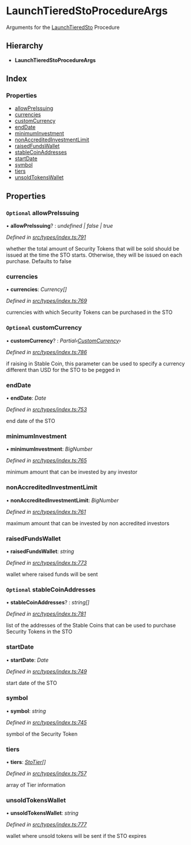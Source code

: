 # LaunchTieredStoProcedureArgs

Arguments for the [LaunchTieredSto](../enums/_types_index_.proceduretype.md#launchtieredsto) Procedure

## Hierarchy

* **LaunchTieredStoProcedureArgs**

## Index

### Properties

* [allowPreIssuing](../interfaces/_types_index_.launchtieredstoprocedureargs.md#optional-allowpreissuing)
* [currencies](../interfaces/_types_index_.launchtieredstoprocedureargs.md#currencies)
* [customCurrency](../interfaces/_types_index_.launchtieredstoprocedureargs.md#optional-customcurrency)
* [endDate](../interfaces/_types_index_.launchtieredstoprocedureargs.md#enddate)
* [minimumInvestment](../interfaces/_types_index_.launchtieredstoprocedureargs.md#minimuminvestment)
* [nonAccreditedInvestmentLimit](../interfaces/_types_index_.launchtieredstoprocedureargs.md#nonaccreditedinvestmentlimit)
* [raisedFundsWallet](../interfaces/_types_index_.launchtieredstoprocedureargs.md#raisedfundswallet)
* [stableCoinAddresses](../interfaces/_types_index_.launchtieredstoprocedureargs.md#optional-stablecoinaddresses)
* [startDate](../interfaces/_types_index_.launchtieredstoprocedureargs.md#startdate)
* [symbol](../interfaces/_types_index_.launchtieredstoprocedureargs.md#symbol)
* [tiers](../interfaces/_types_index_.launchtieredstoprocedureargs.md#tiers)
* [unsoldTokensWallet](../interfaces/_types_index_.launchtieredstoprocedureargs.md#unsoldtokenswallet)

## Properties

### `Optional` allowPreIssuing

• **allowPreIssuing**? : _undefined \| false \| true_

_Defined in_ [_src/types/index.ts:791_](https://github.com/PolymathNetwork/polymath-sdk/blob/e8bbc1e/src/types/index.ts#L791)

whether the total amount of Security Tokens that will be sold should be issued at the time the STO starts. Otherwise, they will be issued on each purchase. Defaults to false

### currencies

• **currencies**: _Currency\[\]_

_Defined in_ [_src/types/index.ts:769_](https://github.com/PolymathNetwork/polymath-sdk/blob/e8bbc1e/src/types/index.ts#L769)

currencies with which Security Tokens can be purchased in the STO

### `Optional` customCurrency

• **customCurrency**? : _Partial‹_[_CustomCurrency_](../interfaces/_types_index_.customcurrency.md)_›_

_Defined in_ [_src/types/index.ts:786_](https://github.com/PolymathNetwork/polymath-sdk/blob/e8bbc1e/src/types/index.ts#L786)

if raising in Stable Coin, this parameter can be used to specify a currency different than USD for the STO to be pegged in

### endDate

• **endDate**: _Date_

_Defined in_ [_src/types/index.ts:753_](https://github.com/PolymathNetwork/polymath-sdk/blob/e8bbc1e/src/types/index.ts#L753)

end date of the STO

### minimumInvestment

• **minimumInvestment**: _BigNumber_

_Defined in_ [_src/types/index.ts:765_](https://github.com/PolymathNetwork/polymath-sdk/blob/e8bbc1e/src/types/index.ts#L765)

minimum amount that can be invested by any investor

### nonAccreditedInvestmentLimit

• **nonAccreditedInvestmentLimit**: _BigNumber_

_Defined in_ [_src/types/index.ts:761_](https://github.com/PolymathNetwork/polymath-sdk/blob/e8bbc1e/src/types/index.ts#L761)

maximum amount that can be invested by non accredited investors

### raisedFundsWallet

• **raisedFundsWallet**: _string_

_Defined in_ [_src/types/index.ts:773_](https://github.com/PolymathNetwork/polymath-sdk/blob/e8bbc1e/src/types/index.ts#L773)

wallet where raised funds will be sent

### `Optional` stableCoinAddresses

• **stableCoinAddresses**? : _string\[\]_

_Defined in_ [_src/types/index.ts:781_](https://github.com/PolymathNetwork/polymath-sdk/blob/e8bbc1e/src/types/index.ts#L781)

list of the addresses of the Stable Coins that can be used to purchase Security Tokens in the STO

### startDate

• **startDate**: _Date_

_Defined in_ [_src/types/index.ts:749_](https://github.com/PolymathNetwork/polymath-sdk/blob/e8bbc1e/src/types/index.ts#L749)

start date of the STO

### symbol

• **symbol**: _string_

_Defined in_ [_src/types/index.ts:745_](https://github.com/PolymathNetwork/polymath-sdk/blob/e8bbc1e/src/types/index.ts#L745)

symbol of the Security Token

### tiers

• **tiers**: [_StoTier_](../interfaces/_types_index_.stotier.md)_\[\]_

_Defined in_ [_src/types/index.ts:757_](https://github.com/PolymathNetwork/polymath-sdk/blob/e8bbc1e/src/types/index.ts#L757)

array of Tier information

### unsoldTokensWallet

• **unsoldTokensWallet**: _string_

_Defined in_ [_src/types/index.ts:777_](https://github.com/PolymathNetwork/polymath-sdk/blob/e8bbc1e/src/types/index.ts#L777)

wallet where unsold tokens will be sent if the STO expires


